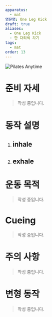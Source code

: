 ```yaml
---
apparatus:
  - mat
영문명: One Leg Kick
draft: true
aliases:
  - One Leg Kick
  - 한 다리씩 차기
tags:
  - mat
order: 13
---
```


![Pilates Anytime](https://youtu.be/X79gMUknrVs?si=qTF-lCw93YbEwrmc)

# 준비 자세

> 작성 중입니다.

# 동작 설명

1. inhale
   -

2. exhale
   -

# 운동 목적

> 작성 중입니다.

# Cueing

> 작성 중입니다.

# 주의 사항

> 작성 중입니다.

# 변형 동작

> 작성 중입니다.
